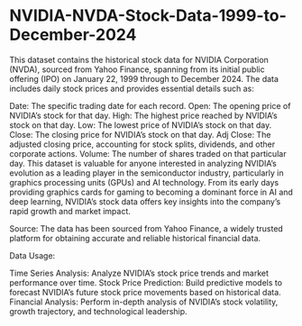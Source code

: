 # NVIDIA-NVDA-Stock-Data-1999-to-December-2024
This dataset contains the historical stock data for NVIDIA Corporation (NVDA), sourced from Yahoo Finance, spanning from its initial public offering (IPO) on January 22, 1999 through to December 2024. The data includes daily stock prices and provides essential details such as:

Date: The specific trading date for each record.
Open: The opening price of NVIDIA’s stock for that day.
High: The highest price reached by NVIDIA’s stock on that day.
Low: The lowest price of NVIDIA’s stock on that day.
Close: The closing price for NVIDIA’s stock on that day.
Adj Close: The adjusted closing price, accounting for stock splits, dividends, and other corporate actions.
Volume: The number of shares traded on that particular day.
This dataset is valuable for anyone interested in analyzing NVIDIA’s evolution as a leading player in the semiconductor industry, particularly in graphics processing units (GPUs) and AI technology. From its early days providing graphics cards for gaming to becoming a dominant force in AI and deep learning, NVIDIA’s stock data offers key insights into the company’s rapid growth and market impact.

Source: The data has been sourced from Yahoo Finance, a widely trusted platform for obtaining accurate and reliable historical financial data.

Data Usage:

Time Series Analysis: Analyze NVIDIA’s stock price trends and market performance over time.
Stock Price Prediction: Build predictive models to forecast NVIDIA’s future stock price movements based on historical data.
Financial Analysis: Perform in-depth analysis of NVIDIA’s stock volatility, growth trajectory, and technological leadership.
